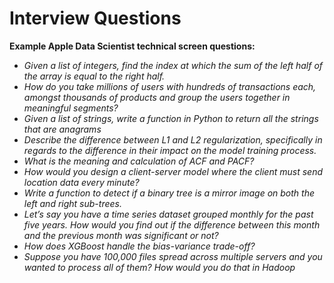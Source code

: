 # Interview Questions

**Example Apple Data Scientist technical screen questions:**

* _Given a list of integers, find the index at which the sum of the left half of the array is equal to the right half._
* _How do you take millions of users with hundreds of transactions each, amongst thousands of products and group the users together in meaningful segments?_
* _Given a list of strings, write a function in Python to return all the strings that are anagrams_
* _Describe the difference between L1 and L2 regularization, specifically in regards to the difference in their impact on the model training process._
* _What is the meaning and calculation of ACF and PACF?_
* _How would you design a client-server model where the client must send location data every minute?_
* _Write a function to detect if a binary tree is a mirror image on both the left and right sub-trees._
* _Let’s say you have a time series dataset grouped monthly for the past five years. How would you find out if the difference between this month and the previous month was significant or not?_
* _How does XGBoost handle the bias-variance trade-off?_
* _Suppose you have 100,000 files spread across multiple servers and you wanted to process all of them? How would you do that in Hadoop_

